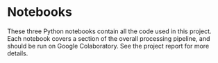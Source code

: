 # Notebooks

These three Python notebooks contain all the code used in this project. Each notebook covers a section of the overall processing pipeline, and should be run on Google Colaboratory. See the project report for more details.